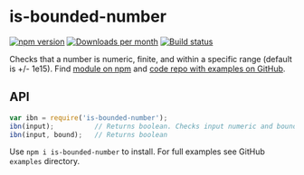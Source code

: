 # is-bounded-number

[![npm version](https://badge.fury.io/js/is-bounded-number.svg)](https://badge.fury.io/js/is-bounded-number)
[![Downloads per month](https://img.shields.io/npm/dy/is-bounded-number.svg?maxAge=31536000)](https://github.com/davidryan59/is-bounded-number)
[![Build status](https://travis-ci.org/davidryan59/is-bounded-number.svg?master)](https://travis-ci.org/davidryan59)


Checks that a number is numeric, finite, and within a specific range (default is +/- 1e15). Find [module on npm](https://www.npmjs.com/package/is-bounded-number) and [code repo with examples on GitHub](https://github.com/davidryan59/is-bounded-number).

## API
``` js
var ibn = require('is-bounded-number');
ibn(input);          // Returns boolean. Checks input numeric and bounded by +/- 1e15
ibn(input, bound);   // Returns boolean
```

Use `npm i is-bounded-number` to install. For full examples see GitHub `examples` directory.
